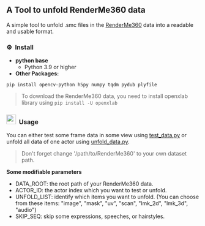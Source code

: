 ## A Tool to unfold RenderMe360 data

A simple tool to unfold .smc files in the [RenderMe360](https://renderme-360.github.io/inner-download.html#Download) data into a readable and usable format.

### ⚙️ &nbsp;Install

- **python base**
    - Python 3.9 or higher
- **Other Packages:**
```shell
pip install opencv-python h5py numpy tqdm pydub plyfile
```

> To download the RenderMe360 data, you need to install openxlab library using ```pip install -U openxlab```

### <img src="https://raw.githubusercontent.com/FortAwesome/Font-Awesome/6.x/svgs/solid/cookie-bite.svg" width="25"> &nbsp;Usage

You can either test some frame data in some view using [test_data.py](./test_data.py) or unfold all data of one actor using [unfold_data.py](./unfold_data.py).

> Don't forget change '/path/to/RenderMe360' to your own dataset path.

**Some modifiable parameters**

- DATA_ROOT: the root path of your RenderMe360 data.
- ACTOR_ID: the actor index which you want to test or unfold.
- UNFOLD_LIST: identify which items you want to unfold. (You can choose from these items: "image", "mask", "uv", "scan", "lmk_2d", "lmk_3d", "audio")
- SKIP_SEQ: skip some expressions, speeches, or hairstyles.